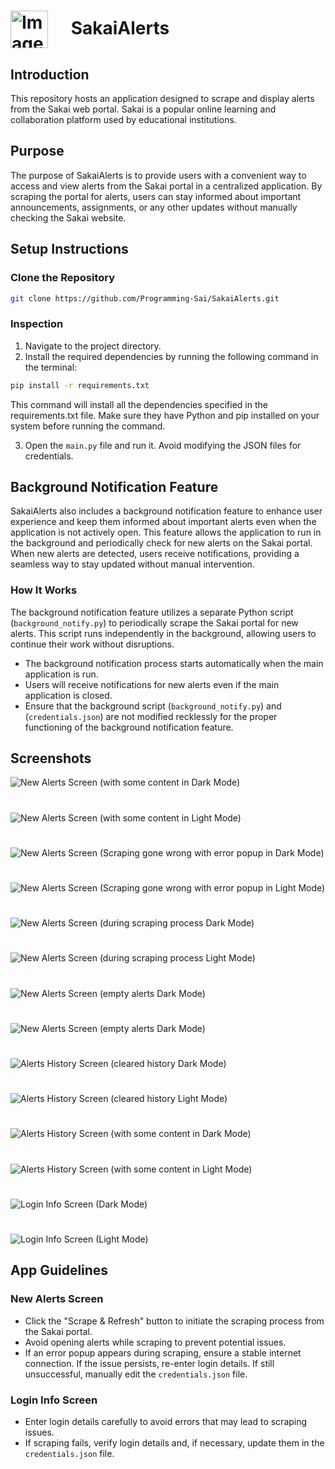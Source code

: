 
# <img src="icon.png" alt="Image-Icon" style="vertical-align: middle; width: 60px;margin-right: 30px"> SakaiAlerts

## Introduction

This repository hosts an application designed to scrape and display alerts from the Sakai web portal. Sakai is a popular online learning and collaboration platform used by educational institutions.

## Purpose
The purpose of SakaiAlerts is to provide users with a convenient way to access and view alerts from the Sakai portal in a centralized application. By scraping the portal for alerts, users can stay informed about important announcements, assignments, or any other updates without manually checking the Sakai website.





## Setup Instructions

### Clone the Repository

```bash
git clone https://github.com/Programming-Sai/SakaiAlerts.git
```


### Inspection 

1. Navigate to the project directory.
2. Install the required dependencies by running the following command in the terminal:

```bash
pip install -r requirements.txt
```
This command will install all the dependencies specified in the requirements.txt file.
Make sure they have Python and pip installed on your system before running the command. 

3. Open the `main.py` file and run it. Avoid modifying the JSON files for credentials.

##




## Background Notification Feature

SakaiAlerts also includes a background notification feature to enhance user experience and keep them informed about important alerts even when the application is not actively open. This feature allows the application to run in the background and periodically check for new alerts on the Sakai portal. When new alerts are detected, users receive notifications, providing a seamless way to stay updated without manual intervention.

### How It Works

The background notification feature utilizes a separate Python script (`background_notify.py`) to periodically scrape the Sakai portal for new alerts. This script runs independently in the background, allowing users to continue their work without disruptions.


- The background notification process starts automatically when the main application is run.
- Users will receive notifications for new alerts even if the main application is closed.
- Ensure that the background script (`background_notify.py`) and (`credentials.json`) are not modified recklessly for the proper functioning of the background notification feature.





## Screenshots

![New Alerts Screen (with some content in Dark Mode)](Screenshots/1.png)

#

![New Alerts Screen (with some content in Light Mode)](Screenshots/13.png)

#

![New Alerts Screen (Scraping gone wrong with error popup in Dark Mode)](Screenshots/2.png)

#

![New Alerts Screen (Scraping gone wrong with error popup in Light Mode)](Screenshots/11.png)

#

![New Alerts Screen (during scraping process Dark Mode)](Screenshots/6.png)

#

![New Alerts Screen (during scraping process Light Mode)](Screenshots/15.png)

#

![New Alerts Screen (empty alerts Dark Mode)](Screenshots/7.png)

#

![New Alerts Screen (empty alerts Dark Mode)](Screenshots/8.png)

#

![Alerts History Screen  (cleared history Dark Mode)](Screenshots/5.png)

#

![Alerts History Screen  (cleared history Light Mode)](Screenshots/12.png)


#

![Alerts History Screen (with some content in Dark Mode)](Screenshots/3.png)

#

![Alerts History Screen (with some content in Light Mode)](Screenshots/14.png)

#

![Login Info Screen (Dark Mode)](Screenshots/4.png)

#

![Login Info Screen (Light Mode)](Screenshots/9.png)


## App Guidelines

### New Alerts Screen

- Click the "Scrape & Refresh" button to initiate the scraping process from the Sakai portal.
- Avoid opening alerts while scraping to prevent potential issues.
- If an error popup appears during scraping, ensure a stable internet connection. If the issue persists, re-enter login details. If still unsuccessful, manually edit the `credentials.json` file.


### Login Info Screen

- Enter login details carefully to avoid errors that may lead to scraping issues.
- If scraping fails, verify login details and, if necessary, update them in the `credentials.json` file.

